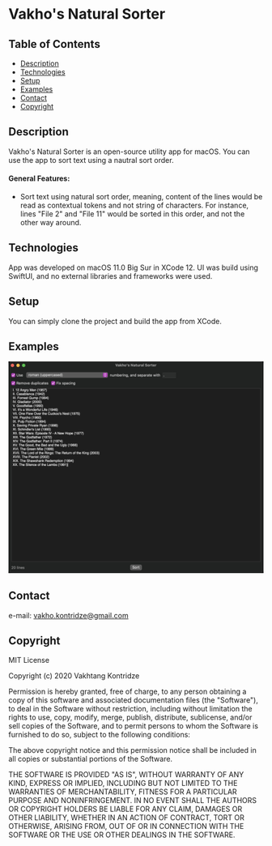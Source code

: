 # Vakho's Natural Sorter

## Table of Contents
- [Description](#description)
- [Technologies](#technologies)
- [Setup](#setup)
- [Examples](#examples)
- [Contact](#contact)
- [Copyright](#copyright)

## Description
Vakho's Natural Sorter is an open-source utility app for macOS. You can use the app to sort text using a nautral sort order.

#### General Features:
- Sort text using natural sort order, meaning, content of the lines would be read as contextual tokens and not string of characters. For instance, lines "File 2" and "File 11" would be sorted in this order, and not the other way around.

## Technologies
App was developed on macOS 11.0 Big Sur in XCode 12. UI was build using SwiftUI, and no external libraries and frameworks were used.

## Setup
You can simply clone the project and build the app from XCode.

## Examples
![Main](./Demo/Main.jpg)

## Contact
e-mail: [vakho.kontridze@gmail.com](mailto:vakho.kontridze@gmail.com)

## Copyright
MIT License

Copyright (c) 2020 Vakhtang Kontridze

Permission is hereby granted, free of charge, to any person obtaining a copy
of this software and associated documentation files (the "Software"), to deal
in the Software without restriction, including without limitation the rights
to use, copy, modify, merge, publish, distribute, sublicense, and/or sell
copies of the Software, and to permit persons to whom the Software is
furnished to do so, subject to the following conditions:

The above copyright notice and this permission notice shall be included in all
copies or substantial portions of the Software.

THE SOFTWARE IS PROVIDED "AS IS", WITHOUT WARRANTY OF ANY KIND, EXPRESS OR
IMPLIED, INCLUDING BUT NOT LIMITED TO THE WARRANTIES OF MERCHANTABILITY,
FITNESS FOR A PARTICULAR PURPOSE AND NONINFRINGEMENT. IN NO EVENT SHALL THE
AUTHORS OR COPYRIGHT HOLDERS BE LIABLE FOR ANY CLAIM, DAMAGES OR OTHER
LIABILITY, WHETHER IN AN ACTION OF CONTRACT, TORT OR OTHERWISE, ARISING FROM,
OUT OF OR IN CONNECTION WITH THE SOFTWARE OR THE USE OR OTHER DEALINGS IN THE
SOFTWARE.
